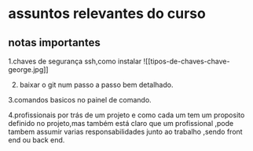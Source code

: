 #  assuntos relevantes do curso

## notas importantes

1.chaves de segurança ssh,como instalar
 ![[tipos-de-chaves-chave-george.jpg]]
 
2. baixar o git num passo a passo bem detalhado.

3.comandos basicos no painel de comando.

4.profissionais por trás de um projeto e como cada um tem um proposito definido no projeto,mas também está claro que um profissional ,pode tambem assumir varias responsabilidades junto ao trabalho ,sendo front end ou back end.


